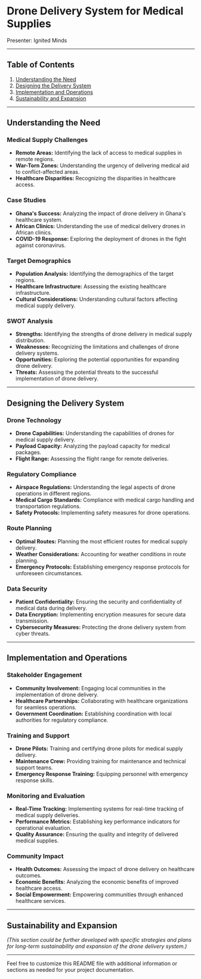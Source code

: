 # Drone Delivery System for Medical Supplies

Presenter: Ignited Minds

---

## Table of Contents

1. [Understanding the Need](#understanding-the-need)
2. [Designing the Delivery System](#designing-the-delivery-system)
3. [Implementation and Operations](#implementation-and-operations)
4. [Sustainability and Expansion](#sustainability-and-expansion)

---

## Understanding the Need

### Medical Supply Challenges

- **Remote Areas:** Identifying the lack of access to medical supplies in remote regions.
- **War-Torn Zones:** Understanding the urgency of delivering medical aid to conflict-affected areas.
- **Healthcare Disparities:** Recognizing the disparities in healthcare access.

### Case Studies

- **Ghana's Success:** Analyzing the impact of drone delivery in Ghana's healthcare system.
- **African Clinics:** Understanding the use of medical delivery drones in African clinics.
- **COVID-19 Response:** Exploring the deployment of drones in the fight against coronavirus.

### Target Demographics

- **Population Analysis:** Identifying the demographics of the target regions.
- **Healthcare Infrastructure:** Assessing the existing healthcare infrastructure.
- **Cultural Considerations:** Understanding cultural factors affecting medical supply delivery.

### SWOT Analysis

- **Strengths:** Identifying the strengths of drone delivery in medical supply distribution.
- **Weaknesses:** Recognizing the limitations and challenges of drone delivery systems.
- **Opportunities:** Exploring the potential opportunities for expanding drone delivery.
- **Threats:** Assessing the potential threats to the successful implementation of drone delivery.

---

## Designing the Delivery System

### Drone Technology

- **Drone Capabilities:** Understanding the capabilities of drones for medical supply delivery.
- **Payload Capacity:** Analyzing the payload capacity for medical packages.
- **Flight Range:** Assessing the flight range for remote deliveries.

### Regulatory Compliance

- **Airspace Regulations:** Understanding the legal aspects of drone operations in different regions.
- **Medical Cargo Standards:** Compliance with medical cargo handling and transportation regulations.
- **Safety Protocols:** Implementing safety measures for drone operations.

### Route Planning

- **Optimal Routes:** Planning the most efficient routes for medical supply delivery.
- **Weather Considerations:** Accounting for weather conditions in route planning.
- **Emergency Protocols:** Establishing emergency response protocols for unforeseen circumstances.

### Data Security

- **Patient Confidentiality:** Ensuring the security and confidentiality of medical data during delivery.
- **Data Encryption:** Implementing encryption measures for secure data transmission.
- **Cybersecurity Measures:** Protecting the drone delivery system from cyber threats.

---

## Implementation and Operations

### Stakeholder Engagement

- **Community Involvement:** Engaging local communities in the implementation of drone delivery.
- **Healthcare Partnerships:** Collaborating with healthcare organizations for seamless operations.
- **Government Coordination:** Establishing coordination with local authorities for regulatory compliance.

### Training and Support

- **Drone Pilots:** Training and certifying drone pilots for medical supply delivery.
- **Maintenance Crew:** Providing training for maintenance and technical support teams.
- **Emergency Response Training:** Equipping personnel with emergency response skills.

### Monitoring and Evaluation

- **Real-Time Tracking:** Implementing systems for real-time tracking of medical supply deliveries.
- **Performance Metrics:** Establishing key performance indicators for operational evaluation.
- **Quality Assurance:** Ensuring the quality and integrity of delivered medical supplies.

### Community Impact

- **Health Outcomes:** Assessing the impact of drone delivery on healthcare outcomes.
- **Economic Benefits:** Analyzing the economic benefits of improved healthcare access.
- **Social Empowerment:** Empowering communities through enhanced healthcare services.

---

## Sustainability and Expansion

*(This section could be further developed with specific strategies and plans for long-term sustainability and expansion of the drone delivery system.)*

---

Feel free to customize this README file with additional information or sections as needed for your project documentation.
